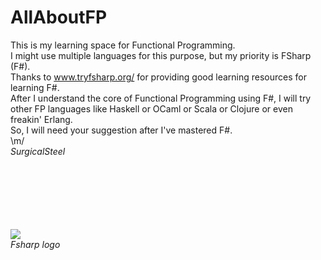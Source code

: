 # AllAboutFP
This is my learning space for Functional Programming. <br>
I might use multiple languages for this purpose, but my priority is FSharp (F#).<br>
Thanks to <a href="www.tryfsharp.org/">www.tryfsharp.org/</a> for providing good learning resources for learning F#.<br>
After I understand the core of Functional Programming using F#, I will try other FP languages like Haskell or OCaml or Scala or Clojure or even freakin' Erlang.<br>So, I will need your suggestion after I've mastered F#.<br>
\m/
<br>
<i>SurgicalSteel</i>
<br><br><br><br><br><br><br>
<p alignment="right">
<img src="http://fsharp.org/img/logo/fsharp256.png"/>
<br><i>Fsharp logo</i></p>
